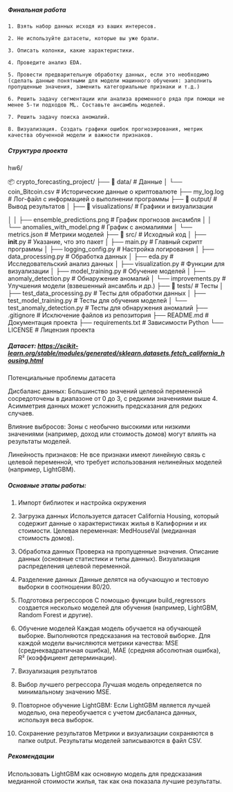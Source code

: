 ##### Финальная работа
  
    1. Взять набор данных исходя из ваших интересов.
    
    2. Не используйте датасеты, которые вы уже брали.
    
    3. Описать колонки, какие характеристики.
    
    4. Проведите анализ EDA.
    
    5. Провести предварительную обработку данных, если это необходимо (сделать данные понятными для модели машинного обучения: заполнить пропущенные значения, заменить категориальные признаки и т.д.)
    
    6. Решить задачу сегментации или анализа временного ряда при помощи не менее 5-ти подходов ML. Составьте ансамбль моделей.
    
    7. Решить задачу поиска аномалий.
    
    8. Визуализация. Создать графики ошибок прогнозирования, метрик качества обученной модели и важности признаков.
  
##### Структура проекта

hw6/

📦 crypto_forecasting_project/
├── 📂 data/                       # Данные
│   └── coin_Bitcoin.csv           # Исторические данные о криптовалюте
├── my_log.log                     # Лог-файл с информацией о выполнении программы
├── 📂 output/                     # Вывод результатов
│   ├── 📂 visualizations/         # Графики и визуализации

│   │   ├── ensemble_predictions.png  # График прогнозов ансамбля
│   │   └── anomalies_with_model.png  # График с аномалиями
│   └── metrics.json               # Метрики моделей
├── 📂 src/                        # Исходный код
│   ├── __init__.py                # Указание, что это пакет
│   ├── main.py                    # Главный скрипт программы
│   ├── logging_config.py          # Настройка логирования
│   ├── data_processing.py         # Обработка данных
│   ├── eda.py                     # Исследовательский анализ данных
│   ├── visualization.py           # Функции для визуализации
│   ├── model_training.py          # Обучение моделей
│   ├── anomaly_detection.py       # Обнаружение аномалий
│   └── improvements.py            # Улучшения модели (взвешенный ансамбль и др.)
├── 📂 tests/                      # Тесты
│   ├── test_data_processing.py    # Тесты для обработки данных
│   ├── test_model_training.py     # Тесты для обучения моделей
│   └── test_anomaly_detection.py  # Тесты для обнаружения аномалий
├── .gitignore                     # Исключение файлов из репозитория
├── README.md                      # Документация проекта
├── requirements.txt               # Зависимости Python
└── LICENSE                        # Лицензия проекта



##### Датасет: https://scikit-learn.org/stable/modules/generated/sklearn.datasets.fetch_california_housing.html

Потенциальные проблемы датасета

Дисбаланс данных:
Большинство значений целевой переменной сосредоточены в диапазоне от 0 до 3, с редкими значениями выше 4.
Асимметрия данных может усложнить предсказания для редких случаев.

Влияние выбросов:
Зоны с необычно высокими или низкими значениями (например, доход или стоимость домов) могут влиять на результаты моделей.

Линейность признаков:
Не все признаки имеют линейную связь с целевой переменной, что требует использования нелинейных моделей (например, LightGBM).

##### Основные этапы работы:
1. Импорт библиотек и настройка окружения

2. Загрузка данных
Используется датасет California Housing, который содержит данные о характеристиках жилья в Калифорнии и их стоимости.
Целевая переменная: MedHouseVal (медианная стоимость домов).

3. Обработка данных
Проверка на пропущенные значения.
Описание данных (основные статистики и типы данных).
Визуализация распределения целевой переменной.

4. Разделение данных
Данные делятся на обучающую и тестовую выборки в соотношении 80/20.

5. Подготовка регрессоров
С помощью функции build_regressors создается несколько моделей для обучения (например, LightGBM, Random Forest и другие).

6. Обучение моделей
Каждая модель обучается на обучающей выборке.
Выполняются предсказания на тестовой выборке.
Для каждой модели вычисляются метрики качества:
MSE (среднеквадратичная ошибка),
MAE (средняя абсолютная ошибка),
R² (коэффициент детерминации).

7. Визуализация результатов

8. Выбор лучшего регрессора
Лучшая модель определяется по минимальному значению MSE.

9. Повторное обучение LightGBM:
Если LightGBM является лучшей моделью, она переобучается с учетом дисбаланса данных, используя веса выборок.
10. Сохранение результатов
Метрики и визуализации сохраняются в папке output.
Результаты моделей записываются в файл CSV.

##### Рекомендации
Использовать LightGBM как основную модель для предсказания медианной стоимости жилья, так как она показала лучшие результаты.
